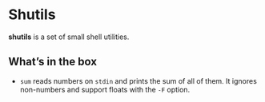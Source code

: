 # Shutils

**shutils** is a set of small shell utilities.

## What’s in the box

* `sum` reads numbers on `stdin` and prints the sum of all of them. It ignores
  non-numbers and support floats with the `-F` option.
